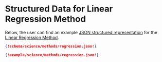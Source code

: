 # Structured Data for Linear Regression Method

Below, the user can find an example [JSON structured representation](../../data-structured/overview.md) for the [Linear Regression Method](overview.md). 

```json tab="Schema" 
{!schema/science/methods/regression.json!}
```

```json tab="Example" 
{!example/science/methods/regression.json!}
```

